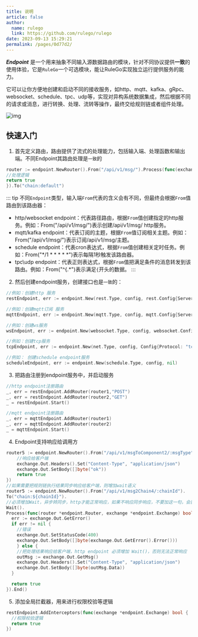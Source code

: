 ```yaml
---
title: 说明
article: false
author: 
  name: rulego
  link: https://github.com/rulego/rulego
date: 2023-09-13 15:29:21
permalink: /pages/0d77d2/
---
```



***Endpoint*** 是一个用来抽象不同输入源数据路由的模块，针对不同协议提供**一致**的使用体验，它是`RuleGo`一个可选模块，能让RuleGo实现独立运行提供服务的能力。

它可以让你方便地创建和启动不同的接收服务，如http、mqtt、kafka、gRpc、websocket、schedule、tpc、udp等，实现对异构系统数据集成，然后根据不同的请求或消息，进行转换、处理、流转等操作，最终交给规则链或者组件处理。

![img](/img/endpoint.png)


## 快速入门

1. 首先定义路由，路由提供了流式的处理能力，包括输入端、处理函数和输出端。不同Endpoint其路由处理是`一致`的

```go
router := endpoint.NewRouter().From("/api/v1/msg/").Process(func(exchange *endpoint.Exchange) bool {
//处理逻辑
return true
}).To("chain:default")
```
::: tip
不同`Endpoint`类型，输入端`From`代表的含义会有不同，但最终会根据`From`值路由到该路由器：
- http/websocket endpoint：代表路径路由，根据`From`值创建指定的http服务。例如：From("/api/v1/msg/")表示创建/api/v1/msg/ http服务。
- mqtt/kafka endpoint：代表订阅的主题，根据`From`值订阅相关主题。例如：From("/api/v1/msg/")表示订阅/api/v1/msg/主题。
- schedule endpoint：代表cron表达式，根据`From`值创建相关定时任务。例如：From("*/1 * * * * *")表示每隔1秒触发该路由器。
- tpc\udp endpoint：代表正则表达式，根据`From`值把满足条件的消息转发到该路由。例如：From("^{.*")表示满足`{`开头的数据。
:::

2. 然后创建endpoint服务，创建接口也是`一致`的：

```go
//例如：创建http 服务
restEndpoint, err := endpoint.New(rest.Type, config, rest.Config{Server: ":9090",})

//例如：创建mqtt订阅 服务
mqttEndpoint, err := endpoint.New(mqtt.Type, config, mqtt.Config{Server: "127.0.0.1:1883",})

//例如：创建ws服务
wsEndpoint, err := endpoint.New(websocket.Type, config, websocket.Config{Server: ":9090"})

//例如：创建tcp服务
tcpEndpoint, err := endpoint.New(net.Type, config, Config{Protocol: "tcp", Server:   ":8888",})

//例如： 创建schedule endpoint服务
scheduleEndpoint, err := endpoint.New(schedule.Type, config, nil)
```

3. 把路由注册到endpoint服务中，并启动服务
```go
//http endpoint注册路由
_, err = restEndpoint.AddRouter(router1,"POST")
_, err = restEndpoint.AddRouter(router2,"GET")
_ = restEndpoint.Start()

//mqtt endpoint注册路由
_, err = mqttEndpoint.AddRouter(router1)
_, err = mqttEndpoint.AddRouter(router2)
_ = mqttEndpoint.Start()
```

4. Endpoint支持响应给调用方
```go
router5 := endpoint.NewRouter().From("/api/v1/msgToComponent2/:msgType").Process(func(router *endpoint.Router, exchange *endpoint.Exchange) bool {
    //响应给客户端
    exchange.Out.Headers().Set("Content-Type", "application/json")
    exchange.Out.SetBody([]byte("ok"))
    return true
})
//如果需要把规则链执行结果同步响应给客户端，则增加wait语义
router5 := endpoint.NewRouter().From("/api/v1/msg2Chain4/:chainId").
To("chain:${chainId}").
//必须增加Wait，异步转同步，http才能正常响应，如果不响应同步响应，不要加这一句，会影响吞吐量
Wait().
Process(func(router *endpoint.Router, exchange *endpoint.Exchange) bool {
  err := exchange.Out.GetError()
  if err != nil {
    //错误
    exchange.Out.SetStatusCode(400)
    exchange.Out.SetBody([]byte(exchange.Out.GetError().Error()))
    } else {
    //把处理结果响应给客户端，http endpoint 必须增加 Wait()，否则无法正常响应
    outMsg := exchange.Out.GetMsg()
    exchange.Out.Headers().Set("Content-Type", "application/json")
    exchange.Out.SetBody([]byte(outMsg.Data))
  }

  return true
}).End()
```

5.  添加全局拦截器，用来进行权限校验等逻辑
```go
restEndpoint.AddInterceptors(func(exchange *endpoint.Exchange) bool {
  //权限校验逻辑
  return true
})
```